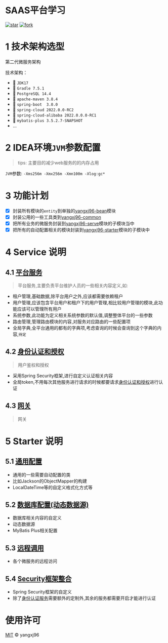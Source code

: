 # SAAS平台学习

[![star](https://gitee.com/yangxj96/yangxj96-saas-api/badge/star.svg?theme=dark)](https://gitee.com/yangxj96/yangxj96-saas-api/stargazers)
[![fork](https://gitee.com/yangxj96/yangxj96-saas-api/badge/fork.svg?theme=dark)](https://gitee.com/yangxj96/yangxj96-saas-api/members)

# 1 技术架构选型

第二代微服务架构

技术架构：

- 🚀️  `JDK17`
- 🚀️  `Gradle 7.5.1`
- 🚀️  `PostgreSQL 14.4`
- 🚀️  `apache-maven 3.8.4`
- 🚀️  `spring-boot  3.0.0`
- 🚀️  `spring-cloud 2022.0.0-RC2`
- 🚀️  `spring-cloud-alibaba 2022.0.0.0-RC1`
- 🚀️  `mybatis-plus 3.5.2.7-SNAPSHOT`
- ...

# 2 IDEA环境`JVM`参数配置

> tips: 主要目的减少web服务的的内存占用

`JVM`参数: `-Xms256m -Xmx256m -Xmn100m -Xlog:gc*`

# 3 功能计划

- [X] 封装所有模块的`entity`到单独的[yangxj96-bean](yangxj96-bean)模块
- [X] 封装公用的一些工具类到[yangxj96-common](yangxj96-common)
- [x] 把所有业务的微服务封装到[yangxj96-serve](yangxj96-serve)模块的子模块当中
- [x] 把所有的自动配置相关的模块封装到[yangxj96-starter](yangxj96-starter)模块的子模块中

# 4 Service 说明

## 4.1  [平台服务](yangxj96-serve/yangxj96-serve-platform)

> 平台服务,主要负责平台维护人员的一些相关内容定义,如:

- 租户管理,基础数据,除平台用户之外,应该都需要依赖租户
- 用户管理,应该包含平台用户和租户下的用户管理,相比较用户管理的模块,此功能应该可以管理所有用户
- 系统参数,此功能为定义相关系统参数的默认值,调整整体平台的一些参数
- 路由管理,管理路由模块的内容,对服务对应路由的一些配置项
- 全局字典,全平台通用的都有的字典项,考虑查询的时候会查询到这个字典的内容,`待定`

## 4.2  [身份认证和授权](yangxj96-serve/yangxj96-serve-auth)

> 用户鉴权和授权

- 采用Spring Security框架,进行自定义认证相关内容
- 全局token,不用每次其他服务进行请求的时候都要请求[身份认证和授权](yangxj96-serve/yangxj96-serve-auth)进行认证

## 4.3 [网关](yangxj96-serve/yangxj96-serve-gateway)

> 网关

# 5 Starter 说明

## 5.1 [通用配置](yangxj96-starter/yangxj96-starter-common)

- 通用的一些需要自动配置的类
- 比如Jackson的ObjectMapper的构建
- LocalDateTime等的自定义格式化方式等

## 5.2 [数据库配置(动态数据源)](yangxj96-starter/yangxj96-starter-db)

- 数据库相关内容的自定义
- 动态数据源
- MyBatis Plus相关配置

## 5.3 [远程调用](yangxj96-starter/yangxj96-starter-remote)

- 各个微服务的远程访问

## 5.4 [Security框架整合](yangxj96-starter/yangxj96-starter-security)

- Spring Security框架的自定义
- 除了[身份认证服务](yangxj96-serve/yangxj96-serve-auth)需要额外的定制外,其余的服务都需要开启才能进行认证

# 使用许可

[MIT](LICENSE) © yangxj96
